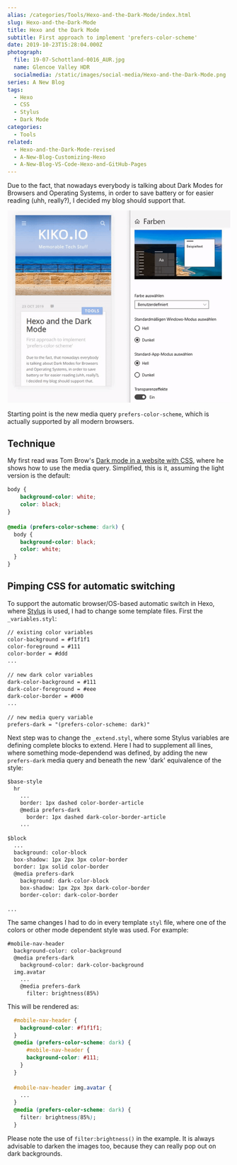 ```yaml
---
alias: /categories/Tools/Hexo-and-the-Dark-Mode/index.html
slug: Hexo-and-the-Dark-Mode
title: Hexo and the Dark Mode
subtitle: First approach to implement 'prefers-color-scheme'
date: 2019-10-23T15:28:04.000Z
photograph:
  file: 19-07-Schottland-0016_AUR.jpg
  name: Glencoe Valley HDR
  socialmedia: /static/images/social-media/Hexo-and-the-Dark-Mode.png
series: A New Blog
tags:
  - Hexo
  - CSS
  - Stylus
  - Dark Mode
categories:
  - Tools
related:
  - Hexo-and-the-Dark-Mode-revised
  - A-New-Blog-Customizing-Hexo
  - A-New-Blog-VS-Code-Hexo-and-GitHub-Pages
---
```


Due to the fact, that nowadays everybody is talking about Dark Modes for Browsers and Operating Systems, in order to save battery or for easier reading (uhh, really?), I decided my blog should support that.

![Switching Dark Mode in Windows 10](Hexo-and-the-Dark-Mode/screen-recording-1.gif)
<!-- more -->

Starting point is the new media query ``prefers-color-scheme``, which is actually supported by all modern browsers.

## Technique

My first read was Tom Brow's [Dark mode in a website with CSS](https://tombrow.com/dark-mode-website-css), where he shows how to use the media query. Simplified, this is it, assuming the light version is the default:

```css
body {
    background-color: white;
    color: black;
}

@media (prefers-color-scheme: dark) {
  body {
    background-color: black;
    color: white;
  }
}
```

## Pimping CSS for automatic switching

To support the automatic browser/OS-based automatic switch in Hexo, where [Stylus](http://stylus-lang.com/) is used, I had to change some template files. First the ``_variables.styl``:

```styl
// existing color variables
color-background = #f1f1f1
color-foreground = #111
color-border = #ddd
...

// new dark color variables
dark-color-background = #111
dark-color-foreground = #eee
dark-color-border = #000
...

// new media query variable
prefers-dark = "(prefers-color-scheme: dark)"
```

Next step was to change the ``_extend.styl``, where some Stylus variables are defining complete blocks to extend. Here I had to supplement all lines, where something mode-dependend was defined, by adding the new ``prefers-dark`` media query and beneath the new 'dark' equivalence of the style:

```styl
$base-style
  hr
    ...
    border: 1px dashed color-border-article
    @media prefers-dark
      border: 1px dashed dark-color-border-article
    ...

$block
  ...
  background: color-block
  box-shadow: 1px 2px 3px color-border
  border: 1px solid color-border
  @media prefers-dark
    background: dark-color-block
    box-shadow: 1px 2px 3px dark-color-border
    border-color: dark-color-border

...
```

The same changes I had to do in every template ``styl`` file, where one of the colors or other mode dependent style was used. For example:

```styl
#mobile-nav-header
  background-color: color-background
  @media prefers-dark
    background-color: dark-color-background
  img.avatar
    ...
    @media prefers-dark
      filter: brightness(85%)
```

This will be rendered as:

```css
  #mobile-nav-header {
    background-color: #f1f1f1;
  }
  @media (prefers-color-scheme: dark) {
      #mobile-nav-header {
      background-color: #111;
    }
  }

  #mobile-nav-header img.avatar {
    ...
  }
  @media (prefers-color-scheme: dark) {
    filter: brightness(85%);
  }
```

Please note the use of ``filter:brightness()`` in the example. It is always advisable to darken the images too, because they can really pop out on dark backgrounds.
